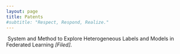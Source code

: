 ```yaml
---
layout: page
title: Patents
#subtitle: "Respect, Respond, Realize."
---
```


<span class="fa fa-file about-icon"></span> &nbsp;System and Method to Explore Heterogeneous Labels and Models in Federated Learning <i>[Filed]</i>.

